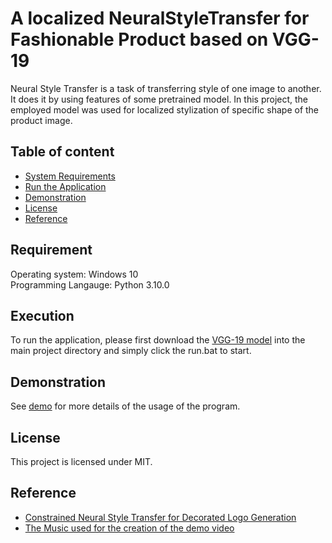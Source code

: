 A localized NeuralStyleTransfer for Fashionable Product based on VGG-19
======================

Neural Style Transfer is a task of transferring style
of one image to another. It does it by using features of some pretrained model.
In this project, the employed model was used for localized stylization of specific shape
of the product image.

## Table of content

- [System Requirements](#Requirement)
- [Run the Application](#Execution)
- [Demonstration](#Demonstration)
- [License](#license)
- [Reference](#Reference)

## Requirement
Operating system: Windows 10 <br />
Programming Langauge: Python 3.10.0

## Execution
To run the application, please first download the [VGG-19 model](https://drive.google.com/open?id=1iF4oKdb-5-45AAmGIwaJyMNcjI9xJZ2i) into the main project directory and simply click the run.bat to start.

## Demonstration 

See [demo](https://mega.nz/file/xT8wnKZS#i7zze-32p64E8Ede1TBmBZ5hHZAAbaKdeSIIcCEjIVg) for more details of the usage of the program.

## License

This project is licensed under MIT.

## Reference

* [Constrained Neural Style Transfer for Decorated Logo Generation](https://github.com/gttugsuu/Constrained-Neural-Style-Transfer-for-Decorated-Logo-Generation)
* [The Music used for the creation of the demo video](https://imperss.bandcamp.com/track/reflection)
